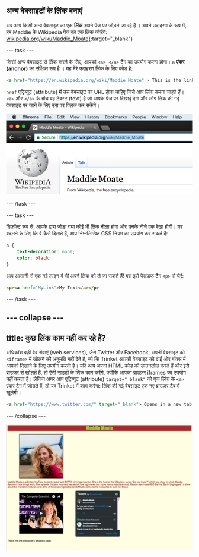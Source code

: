 ## अन्य वेबसाइटों के लिंक बनाएं

अब आप किसी अन्य वेबसाइट का एक **लिंक** अपने पेज पर जोड़ने जा रहे हैं । अपने उदाहरण के रूप में, हम Maddie के Wikipedia पेज का एक लिंक जोड़ेंगे: [wikipedia.org/wiki/Maddie_Moate](https://en.wikipedia.org/wiki/Maddie_Moate){:target="_blank"}

--- task ---

किसी अन्य वेबसाइट से लिंक करने के लिए, आपको `<a> </a>` टैग का उपयोग करना होगा। `a` **एंकर (anchor)** का संक्षिप्त रूप है । यह मेरे उदाहरण लिंक के लिए कोड है:

```html
<a href="https://en.wikipedia.org/wiki/Maddie_Moate" > This is the link to Maddie's Wikipedia page. </a>
```

`href` एट्रिब्यूट (attribute) में उस वेबसाइट का URL होना चाहिए जिसे आप लिंक करना चाहते हैं। `<a>` और `</a>` के बीच वह टेक्स्ट (text) है जो आपके पेज पर दिखाई देगा और लोग लिंक की गई वेबसाइट पर जाने के लिए उस पर क्लिक कर सकेंगे।

![एड्रेस बार (address bar) पर URL](images/addressBarExample.png)

--- /task ---

--- task ---

डिफ़ॉल्ट रूप से, आपके द्वारा जोड़ा गया कोई भी लिंक नीला होगा और उनके नीचे एक रेखा होगी। यह बदलने के लिए कि वे कैसे दिखते हैं, आप निम्नलिखित CSS नियम का उपयोग कर सकते हैं:

```css
a {
    text-decoration: none;
    color: black;
}
```

आप आसानी से एक नई लाइन में भी अपने लिंक को ले जा सकते हैं! बस इसे पैराग्राफ टैग `<p>` से घेरें:

```html
<p><a href="MyLink">My Text</a></p>
```

--- /task ---

--- collapse ---
---
title: कुछ लिंक काम नहीं कर रहे हैं?
---

अधिकांश बड़ी वेब सेवाएं (web services), जैसे Twitter और Facebook, अपनी वेबसाइट को `<iframe>` में खोलने की अनुमति नहीं देते हैं, जो कि Trinket आपकी वेबसाइट को दाईं ओर बॉक्स में आपको दिखाने के लिए उपयोग करती है। यदि आप अपना HTML कोड को डाउनलोड करते हैं और इसे ब्राउज़र से खोलते हैं, तो ऐसी साइटों के लिंक काम करेंगे, क्योंकि आपका ब्राउज़र iframes का उपयोग नहीं करता है। लेकिन अगर आप एट्रिब्यूट (attribute) `target="_blank"` को एक लिंक के `<a>` एंकर टैग में जोड़ते हैं, तो यह Trinket में काम करेगा: लिंक की गई वेबसाइट एक नए ब्राउज़र टैब में खुलेगी।

```html
<a href="https://www.twitter.com/" target="_blank"> Opens in a new tab </a>
```

--- /collapse ---

![इस स्तर पर वेबसाइट का उदाहरण](images/step8eg.png)
